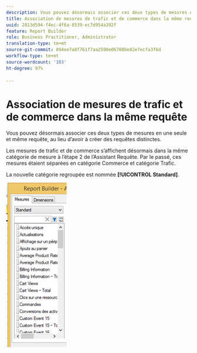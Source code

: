 ```yaml
---
description: Vous pouvez désormais associer ces deux types de mesures en une seule et même requête, au lieu d’avoir à créer des requêtes distinctes.
title: Association de mesures de trafic et de commerce dans la même requête
uuid: 2813d594-f4ec-4f6a-8539-ec7d954a392f
feature: Report Builder
role: Business Practitioner, Administrator
translation-type: tm+mt
source-git-commit: 894ee7a8f761f7aa2590e06708be82e7ecfa3f6d
workflow-type: tm+mt
source-wordcount: '103'
ht-degree: 97%

---
```



# Association de mesures de trafic et de commerce dans la même requête

Vous pouvez désormais associer ces deux types de mesures en une seule et même requête, au lieu d’avoir à créer des requêtes distinctes.

Les mesures de trafic et de commerce s’affichent désormais dans la même catégorie de mesure à l’étape 2 de l’Assistant Requête. Par le passé, ces mesures étaient séparées en catégorie Commerce et catégorie Trafic.

La nouvelle catégorie regroupée est nommée **[!UICONTROL Standard]**.

![](assets/standard_metrics.png)

